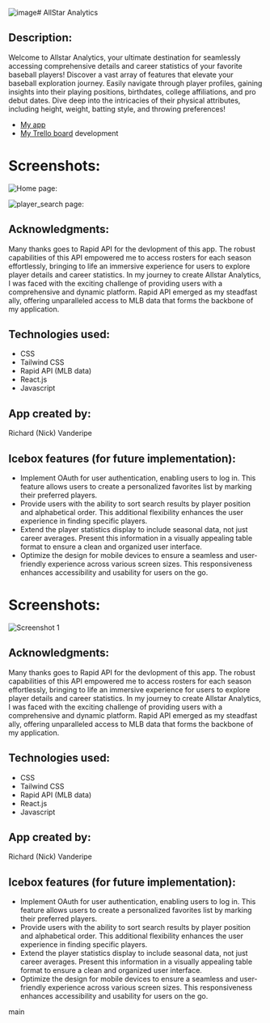 ![image](https://github.com/nvandy23/Allstar-analytics/assets/25328889/f0ea4dde-2e88-42dd-9fd3-34b41431af41)# AllStar Analytics

## Description:
Welcome to Allstar Analytics, your ultimate destination for seamlessly accessing comprehensive details and career statistics of your favorite baseball players! Discover a vast array of features that elevate your baseball exploration journey. Easily navigate through player profiles, gaining insights into their playing positions, birthdates, college affiliations, and pro debut dates. Dive deep into the intricacies of their physical attributes, including height, weight, batting style, and throwing preferences!

- [My app](https://tiny-faun-82bd85.netlify.app/)
- [My Trello board](https://trello.com/b/hxpv54sd/project-3-allstar-analytics-mlb)
 development

# Screenshots:

![Home page:](https://github.com/nvandy23/Allstar-analytics/assets/25328889/e5dd1dc2-afc6-46c8-bb76-8018543f5bbf)

![player_search page:](https://github.com/nvandy23/Allstar-analytics/assets/25328889/e5dd1dc2-afc6-46c8-bb76-8018543f5bbf)




## Acknowledgments:
Many thanks goes to Rapid API for the devlopment of this app. The robust capabilities of this API empowered me to access rosters for each season effortlessly, bringing to life an immersive experience for users to explore player details and career statistics. In my journey to create Allstar Analytics, I was faced with the exciting challenge of providing users with a comprehensive and dynamic platform. Rapid API emerged as my steadfast ally, offering unparalleled access to MLB data that forms the backbone of my application.

## Technologies used:
- CSS
- Tailwind CSS
- Rapid API (MLB data)
- React.js
- Javascript

## App created by:
Richard (Nick) Vanderipe

## Icebox features (for future implementation):
- Implement OAuth for user authentication, enabling users to log in. This feature allows users to create a personalized favorites list by marking their preferred players.
- Provide users with the ability to sort search results by player position and alphabetical order. This additional flexibility enhances the user experience in finding specific players.
- Extend the player statistics display to include seasonal data, not just career averages. Present this information in a visually appealing table format to ensure a clean and organized user interface.
- Optimize the design for mobile devices to ensure a seamless and user-friendly experience across various screen sizes. This responsiveness enhances accessibility and usability for users on the go.


# Screenshots:

![Screenshot 1](.src/assets/home_screen.jpg)




## Acknowledgments:
Many thanks goes to Rapid API for the devlopment of this app. The robust capabilities of this API empowered me to access rosters for each season effortlessly, bringing to life an immersive experience for users to explore player details and career statistics. In my journey to create Allstar Analytics, I was faced with the exciting challenge of providing users with a comprehensive and dynamic platform. Rapid API emerged as my steadfast ally, offering unparalleled access to MLB data that forms the backbone of my application.

## Technologies used:
- CSS
- Tailwind CSS
- Rapid API (MLB data)
- React.js
- Javascript

## App created by:
Richard (Nick) Vanderipe

## Icebox features (for future implementation):
- Implement OAuth for user authentication, enabling users to log in. This feature allows users to create a personalized favorites list by marking their preferred players.
- Provide users with the ability to sort search results by player position and alphabetical order. This additional flexibility enhances the user experience in finding specific players.
- Extend the player statistics display to include seasonal data, not just career averages. Present this information in a visually appealing table format to ensure a clean and organized user interface.
- Optimize the design for mobile devices to ensure a seamless and user-friendly experience across various screen sizes. This responsiveness enhances accessibility and usability for users on the go.

 main

